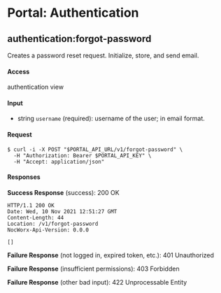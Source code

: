 # Portal: Authentication

## authentication:forgot-password
Creates a password reset request. Initialize, store, and send email.

#### Access
authentication view

#### Input
- string `username` (required): username of the user; in email format.

#### Request
```
$ curl -i -X POST "$PORTAL_API_URL/v1/forgot-password" \
  -H "Authorization: Bearer $PORTAL_API_KEY" \
  -H "Accept: application/json"
```

#### Responses
**Success Response** (success): 200 OK
```
HTTP/1.1 200 OK
Date: Wed, 10 Nov 2021 12:51:27 GMT
Content-Length: 44
Location: /v1/forgot-password
NocWorx-Api-Version: 0.0.0

[]
```

**Failure Response** (not logged in, expired token, etc.): 401 Unauthorized

**Failure Response** (insufficient permissions): 403 Forbidden

**Failure Response** (other bad input): 422 Unprocessable Entity


